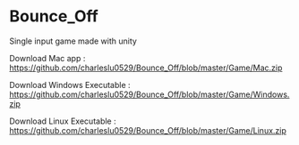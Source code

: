 # Bounce_Off
 Single input game made with unity

Download Mac app : https://github.com/charleslu0529/Bounce_Off/blob/master/Game/Mac.zip

Download Windows Executable : https://github.com/charleslu0529/Bounce_Off/blob/master/Game/Windows.zip

Download Linux Executable : https://github.com/charleslu0529/Bounce_Off/blob/master/Game/Linux.zip
